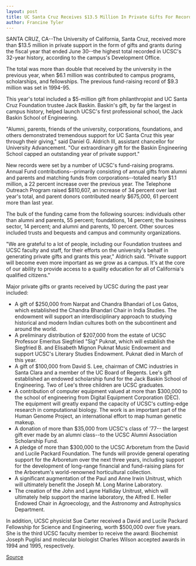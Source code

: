 ```yaml
---
layout: post
title: UC Santa Cruz Receives $13.5 Million In Private Gifts For Record-breaking Year
author: Francine Tyler
---
```


SANTA CRUZ, CA--The University of California, Santa Cruz, received  more than $13.5 million in private support in the form of gifts and  grants during the fiscal year that ended June 30--the highest total  recorded in UCSC's 32-year history, according to the campus's  Development Office.

The total was more than double that received by the university  in the previous year, when $6.1 million was contributed to campus  programs, scholarships, and fellowships. The previous fund-raising  record of $9.3 million was set in 1994-95.

This year's total included a $5-million gift from philanthropist  and UC Santa Cruz Foundation trustee Jack Baskin. Baskin's gift, by  far the largest in campus history, helped launch UCSC's first  professional school, the Jack Baskin School of Engineering.

"Alumni, parents, friends of the university, corporations,  foundations, and others demonstrated tremendous support for UC  Santa Cruz this year through their giving," said Daniel G. Aldrich III,  assistant chancellor for University Advancement. "Our extraordinary  gift for the Baskin Engineering School capped an outstanding year of  private support."

New records were set by a number of UCSC's fund-raising  programs. Annual Fund contributions--primarily consisting of annual  gifts from alumni and parents and matching funds from  corporations--totaled nearly $1.1 million, a 22 percent increase  over the previous year. The Telephone Outreach Program raised  $810,607, an increase of 34 percent over last year's total, and  parent donors contributed nearly $675,000, 61 percent more than  last year.

The bulk of the funding came from the following sources:  individuals other than alumni and parents, 55 percent; foundations,  14 percent; the business sector, 14 percent; and alumni and parents,  10 percent. Other sources included trusts and bequests and campus  and community organizations.

"We are grateful to a lot of people, including our Foundation  trustees and UCSC faculty and staff, for their efforts on the  university's behalf in generating private gifts and grants this year,"  Aldrich said. "Private support will become even more important as  we grow as a campus. It's at the core of our ability to provide access  to a quality education for all of California's qualified citizens."

Major private gifts or grants received by UCSC during the past  year included:
* A gift of $250,000 from Narpat and Chandra Bhandari of Los  Gatos, which established the Chandra Bhandari Chair in India  Studies. The endowment will support an interdisciplinary approach  to studying historical and modern Indian cultures both on the  subcontinent and around the world.
* A preliminary distribution of $207,000 from the estate of  UCSC Professor Emeritus Siegfried "Sig" Puknat, which will  establish the Siegfried B. and Elisabeth Mignon Puknat Music  Endowment and support UCSC's Literary Studies Endowment. Puknat  died in March of this year.
* A gift of $100,000 from David S. Lee, chairman of CMC  industries in Santa Clara and a member of the UC Board of Regents.  Lee's gift established an endowed scholarship fund for the Jack  Baskin School of Engineering. Two of Lee's three children are UCSC  graduates.
* A contribution of computer equipment valued at more than  $300,000 to the school of engineering from Digital Equipment  Corporation (DEC). The equipment will greatly expand the capacity of  UCSC's cutting-edge research in computational biology. The work is  an important part of the Human Genome Project, an international  effort to map human genetic makeup.
* A donation of more than $35,000 from UCSC's class of '77-- the largest gift ever made by an alumni class--to the UCSC Alumni  Association Scholarship Fund.
* A pledge of more than $300,000 to the UCSC Arboretum  from the David and Lucile Packard Foundation. The funds will provide  general operating support for the Arboretum over the next three  years, including support for the development of long-range financial  and fund-raising plans for the Arboretum's world-renowned  horticultural collection.
* A significant augmentation of the Paul and Anne Irwin  Unitrust, which will ultimately benefit the Joseph M. Long Marine  Laboratory.
* The creation of the John and Layne Halliday Unitrust, which  will ultimately help support the marine laboratory, the Alfred E.  Heller Endowed Chair in Agroecology, and the Astronomy and  Astrophysics Department.

In addition, UCSC physicist Sue Carter received a David and  Lucile Packard Fellowship for Science and Engineering, worth  $500,000 over five years. She is the third UCSC faculty member to  receive the award: Biochemist Joseph Puglisi and molecular  biologist Charles Wilson accepted awards in 1994 and 1995,  respectively.

[Source](http://www1.ucsc.edu/news_events/press_releases/archive/97-98/08-97/082297-UCSC_receives_recor.html "Permalink to 082297-UCSC_receives_recor")
